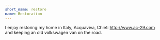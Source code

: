 ```yaml
---
short_name: restore	
name: Restoration
---
```


I enjoy restoring my home in Italy, Acquaviva, Chieti <http://www.ac-29.com> and keeping an old volkswagen van on the road. 